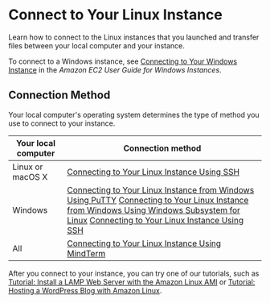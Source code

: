 # Connect to Your Linux Instance<a name="AccessingInstances"></a>

Learn how to connect to the Linux instances that you launched and transfer files between your local computer and your instance\.

To connect to a Windows instance, see [Connecting to Your Windows Instance](https://docs.aws.amazon.com/AWSEC2/latest/WindowsGuide/connecting_to_windows_instance.html) in the *Amazon EC2 User Guide for Windows Instances*\.

## Connection Method<a name="connection-method"></a>

Your local computer's operating system determines the type of method you use to connect to your instance\.


| Your local computer | Connection method | 
| --- | --- | 
|  Linux or macOS X  |  [Connecting to Your Linux Instance Using SSH](AccessingInstancesLinux.md)  | 
|  Windows  |  [Connecting to Your Linux Instance from Windows Using PuTTY](putty.md) [Connecting to Your Linux Instance from Windows Using Windows Subsystem for Linux](WSL.md) [Connecting to Your Linux Instance Using SSH](AccessingInstancesLinux.md)  | 
|  All  |  [Connecting to Your Linux Instance Using MindTerm](mindterm.md)  | 

After you connect to your instance, you can try one of our tutorials, such as [Tutorial: Install a LAMP Web Server with the Amazon Linux AMI](install-LAMP.md) or [Tutorial: Hosting a WordPress Blog with Amazon Linux](hosting-wordpress.md)\.